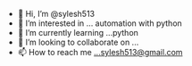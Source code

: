 - 👋 Hi, I’m @sylesh513
- 👀 I’m interested in ... automation with python
- 🌱 I’m currently learning ...python
- 💞️ I’m looking to collaborate on ...
- 📫 How to reach me ...sylesh513@gmail.com

<!---
sylesh513/sylesh513 is a ✨ special ✨ repository because its `README.md` (this file) appears on your GitHub profile.
You can click the Preview link to take a look at your changes.
--->
